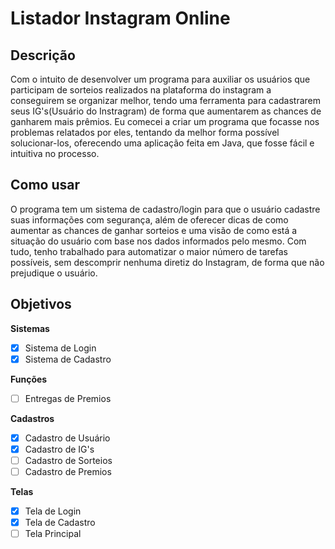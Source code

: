 # Listador Instagram Online

## Descrição

  Com o intuito de desenvolver um programa para auxiliar os usuários que participam de sorteios realizados na plataforma do instagram a conseguirem se organizar melhor, tendo uma ferramenta para cadastrarem seus IG's(Usuário do Instragram) de forma que aumentarem as chances de ganharem mais prêmios. Eu comecei a criar um programa que focasse nos problemas relatados por eles, tentando da melhor forma possível solucionar-los, oferecendo uma aplicação feita em Java, que fosse fácil e intuitiva no processo.

## Como usar

  O programa tem um sistema de cadastro/login para que o usuário cadastre suas informações com segurança, além de oferecer dicas de como aumentar as chances de ganhar sorteios e uma visão de como está a situação do usuário com base nos dados informados pelo mesmo. Com tudo, tenho trabalhado para automatizar o maior número de tarefas possíveis, sem descomprir nenhuma diretiz do Instagram, de forma que não prejudique o usuário.

## Objetivos

**Sistemas**  
- [x] Sistema de Login
- [x] Sistema de Cadastro  

**Funções**
- [ ] Entregas de Premios

**Cadastros**
- [x] Cadastro de Usuário
- [x] Cadastro de IG's
- [ ] Cadastro de Sorteios
- [ ] Cadastro de Premios  

**Telas**
- [x] Tela de Login
- [x] Tela de Cadastro
- [ ] Tela Principal
